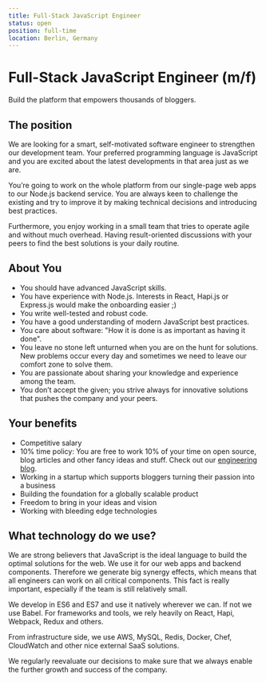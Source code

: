 ```yaml
---
title: Full-Stack JavaScript Engineer
status: open
position: full-time
location: Berlin, Germany
---
```


# Full-Stack JavaScript Engineer (m/f)

Build the platform that empowers thousands of bloggers.

## The position

We are looking for a smart, self-motivated software engineer to strengthen our development team. Your preferred programming language is JavaScript and you are excited about the latest developments in that area just as we are.

You’re going to work on the whole platform from our single-page web apps to our Node.js backend service. You are always keen to challenge the existing and try to improve it by making technical decisions and introducing best practices.

Furthermore, you enjoy working in a small team that tries to operate agile and without much overhead. Having result-oriented discussions with your peers to find the best solutions is your daily routine.

## About You

- You should have advanced JavaScript skills.
- You have experience with Node.js. Interests in React, Hapi.js or Express.js would make the onboarding easier ;)
- You write well-tested and robust code.
- You have a good understanding of modern JavaScript best practices.
- You care about software: "How it is done is as important as having it done".
- You leave no stone left unturned when you are on the hunt for solutions. New problems occur every day and sometimes we need to leave our comfort zone to solve them.
- You are passionate about sharing your knowledge and experience among the team.
- You don’t accept the given; you strive always for innovative solutions that pushes the company and your peers.

## Your benefits

- Competitive salary
- 10% time policy: You are free to work 10% of your time on open source, blog articles and other fancy ideas and stuff. Check out our [engineering blog](http://engineering.blogfoster.com).
- Working in a startup which supports bloggers turning their passion into a business
- Building the foundation for a globally scalable product
- Freedom to bring in your ideas and vision
- Working with bleeding edge technologies

## What technology do we use?

We are strong believers that JavaScript is the ideal language to build the optimal solutions for the web. We use it for our web apps and backend components. Therefore we generate big synergy effects, which means that all engineers can work on all critical components. This fact is really important, especially if the team is still relatively small.

We develop in ES6 and ES7 and use it natively wherever we can. If not we use Babel. For frameworks and tools, we rely heavily on React, Hapi, Webpack, Redux and others.

From infrastructure side, we use AWS, MySQL, Redis, Docker, Chef, CloudWatch and other nice external SaaS solutions.

We regularly reevaluate our decisions to make sure that we always enable the further growth and success of the company.
